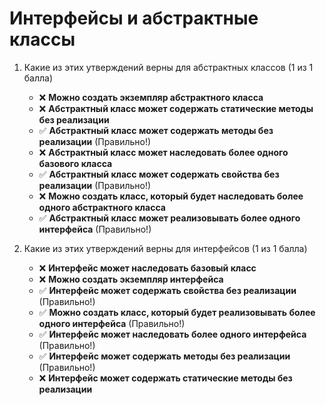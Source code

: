 # Интерфейсы и абстрактные классы

1. Какие из этих утверждений верны для абстрактных классов (1 из 1 балла)
   * ❌ **Можно создать экземпляр абстрактного класса**
   * ❌ **Абстрактный класс может содержать статические методы без реализации**
   * ✅ **Абстрактный класс может содержать методы без реализации** (Правильно!)
   * ❌ **Абстрактный класс может наследовать более одного базового класса**
   * ✅ **Абстрактный класс может содержать свойства без реализации** (Правильно!)
   * ❌ **Можно создать класс, который будет наследовать более одного абстрактного класса**
   * ✅ **Абстрактный класс может реализовывать более одного интерфейса** (Правильно!)


2. Какие из этих утверждений верны для интерфейсов (1 из 1 балла)
   * ❌ **Интерфейс может наследовать базовый класс**
   * ❌ **Можно создать экземпляр интерфейса**
   * ✅ **Интерфейс может содержать свойства без реализации** (Правильно!)
   * ✅ **Можно создать класс, который будет реализовывать более одного интерфейса** (Правильно!)
   * ✅ **Интерфейс может наследовать более одного интерфейса** (Правильно!)
   * ✅ **Интерфейс может содержать методы без реализации** (Правильно!)
   * ❌ **Интерфейс может содержать статические методы без реализации**
